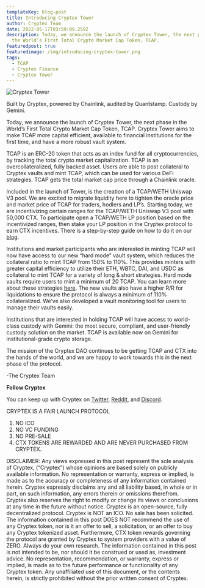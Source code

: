 ```yaml
---
templateKey: blog-post
title: Introducing Cryptex Tower
author: Cryptex Team
date: 2022-05-17T03:59:09.259Z
description: Today, we announce the launch of Cryptex Tower, the next phase in
  the World’s First Total Crypto Market Cap Token, TCAP.
featuredpost: true
featuredimage: /img/introducing-cryptex-tower.png
tags:
  - TCAP
  - Cryptex Finance
  - Cryptex Tower
---
```

![Cryptex Tower](/img/introducing-cryptex-tower.jfif "Cryptex Tower")

Built by Cryptex, powered by Chainlink, audited by Quantstamp. Custody by Gemini.

Today, we announce the launch of Cryptex Tower, the next phase in the World’s First Total Crypto Market Cap Token, TCAP. Cryptex Tower aims to make TCAP more capital efficient, available to financial institutions for the first time, and have a more robust vault system.

TCAP is an ERC-20 token that acts as an index fund for all cryptocurrencies, by tracking the total crypto market capitalization. TCAP is an overcollateralized, fully backed asset. Users are able to post collateral to Cryptex vaults and mint TCAP, which can be used for various DeFi strategies. TCAP gets the total market cap price through a Chainlink oracle.

Included in the launch of Tower, is the creation of a TCAP/WETH Uniswap V3 pool. We are excited to migrate liquidity here to tighten the oracle price and market price of TCAP for traders, hodlers and LP’s. Starting today, we are incentivizing certain ranges for the TCAP/WETH Uniswap V3 pool with 50,000 CTX. To participate open a TCAP/WETH LP position based on the incentivized ranges, then stake your LP position in the Cryptex protocol to earn CTX incentives. There is a step-by-step guide on how to do it on our [blog](https://cryptex.finance/#news).

Institutions and market participants who are interested in minting TCAP will now have access to our new “hard mode” vault system, which reduces the collateral ratio to mint TCAP from 150% to 110%. This provides minters with greater capital efficiency to utilize their ETH, WBTC, DAI, and USDC as collateral to mint TCAP for a variety of long & short strategies. Hard mode vaults require users to mint a minimum of 20 TCAP. You can learn more about these strategies [here](https://cryptex.finance/blog/2021-10-04-tcap-index-token-strategies/). The new vaults also have a higher R/R for liquidations to ensure the protocol is always a minimum of 110% collateralized. We’ve also developed a vault monitoring tool for users to manage their vaults easily.

Institutions that are interested in holding TCAP will have access to world-class custody with Gemini: the most secure, compliant, and user-friendly custody solution on the market. TCAP is available now on Gemini for institutional-grade crypto storage.

The mission of the Cryptex DAO continues to be getting TCAP and CTX into the hands of the world, and we are happy to work towards this in the next phase of the protocol.

\-The Cryptex Team

**Follow Cryptex**

You can keep up with Cryptex on [Twitter](http://www.twitter.com/cryptexfinance), [Reddit](http://www.reddit.com/r/TotalCryptoMarketCap), and [Discord](discord.gg/cryptex).

CRYPTEX IS A FAIR LAUNCH PROTOCOL

1. NO ICO
2. NO VC FUNDING
3. NO PRE-SALE
4. CTX TOKENS ARE REWARDED AND ARE NEVER PURCHASED FROM CRYPTEX.

DISCLAIMER: Any views expressed in this post represent the sole analysis of Cryptex, (“Cryptex”) whose opinions are based solely on publicly available information. No representation or warranty, express or implied, is made as to the accuracy or completeness of any information contained herein. Cryptex expressly disclaims any and all liability based, in whole or in part, on such information, any errors therein or omissions therefrom. Cryptex also reserves the right to modify or change its views or conclusions at any time in the future without notice. Cryptex is an open-source, fully decentralized protocol. Cryptex is NOT an ICO. No sale has been solicited. The information contained in this post DOES NOT recommend the use of any Cryptex token, nor is it an offer to sell, a solicitation, or an offer to buy any Cryptex tokenized asset. Furthermore, CTX token rewards governing the protocol are granted by Cryptex to system providers with a value of ZERO. Always do your own research. The information contained in this post is not intended to be, nor should it be construed or used as, investment advice. No representation, recommendation, or warranty, express or implied, is made as to the future performance or functionality of any Cryptex token. Any unaffiliated use of this document, or the contents herein, is strictly prohibited without the prior written consent of Cryptex.